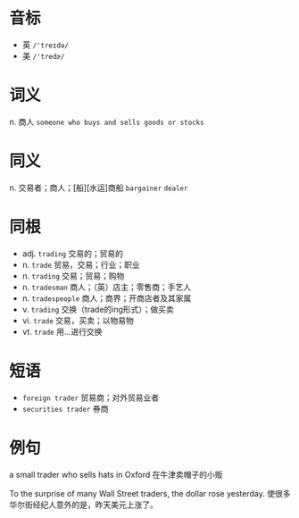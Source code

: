 # 音标

- 英 `/'treɪdə/`
- 美 `/'tredɚ/`

# 词义

n. 商人
`someone who buys and sells goods or stocks`

# 同义

n. 交易者；商人；[船][水运]商船
`bargainer` `dealer`

# 同根

- adj. `trading` 交易的；贸易的
- n. `trade` 贸易，交易；行业；职业
- n. `trading` 交易；贸易；购物
- n. `tradesman` 商人；（英）店主；零售商；手艺人
- n. `tradespeople` 商人；商界；开商店者及其家属
- v. `trading` 交换（trade的ing形式）；做买卖
- vi. `trade` 交易，买卖；以物易物
- vt. `trade` 用…进行交换

# 短语

- `foreign trader` 贸易商；对外贸易业者
- `securities trader` 券商

# 例句

a small trader who sells hats in Oxford
在牛津卖帽子的小贩

To the surprise of many Wall Street traders, the dollar rose yesterday.
使很多华尔街经纪人意外的是，昨天美元上涨了。


